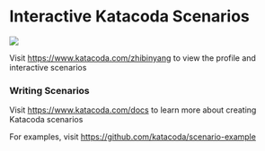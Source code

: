 # Interactive Katacoda Scenarios

[![](http://shields.katacoda.com/katacoda/zhibinyang/count.svg)](https://www.katacoda.com/zhibinyang "Get your profile on Katacoda.com")

Visit https://www.katacoda.com/zhibinyang to view the profile and interactive scenarios

### Writing Scenarios
Visit https://www.katacoda.com/docs to learn more about creating Katacoda scenarios

For examples, visit https://github.com/katacoda/scenario-example
